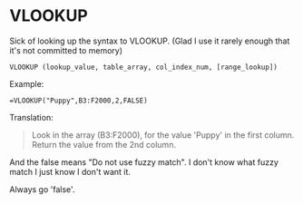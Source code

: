 # VLOOKUP

Sick of looking up the syntax to VLOOKUP. (Glad I use it rarely enough that it's not committed to memory)

    
    VLOOKUP (lookup_value, table_array, col_index_num, [range_lookup])
    
    
Example:

    =VLOOKUP("Puppy",B3:F2000,2,FALSE)
    

Translation:
>   Look in the array (B3:F2000), for the value 'Puppy' in the first column. Return the value from the 2nd column. 


And the false means "Do not use fuzzy match". I don't know what fuzzy match I just know I don't want it.

Always go 'false'.
